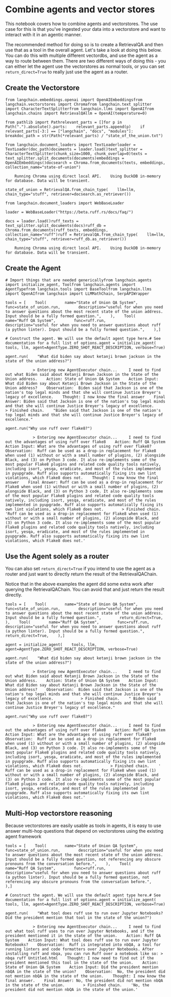 Combine agents and vector stores
================================

This notebook covers how to combine agents and vectorstores. The use case for this is that you've ingested your data into a vectorstore and want to interact with it in an agentic manner.

The recommended method for doing so is to create a RetrievalQA and then use that as a tool in the overall agent. Let's take a look at doing this below. You can do this with multiple different vectordbs, and use the agent as a way to route between them. There are two different ways of doing this - you can either let the agent use the vectorstores as normal tools, or you can set `return_direct=True` to really just use the agent as a router.

Create the Vectorstore[](#create-the-vectorstore "Direct link to Create the Vectorstore")
------------------------------------------------------------------------------------------

    from langchain.embeddings.openai import OpenAIEmbeddingsfrom langchain.vectorstores import Chromafrom langchain.text_splitter import CharacterTextSplitterfrom langchain.llms import OpenAIfrom langchain.chains import RetrievalQAllm = OpenAI(temperature=0)

    from pathlib import Pathrelevant_parts = []for p in Path(".").absolute().parts:    relevant_parts.append(p)    if relevant_parts[-3:] == ["langchain", "docs", "modules"]:        breakdoc_path = str(Path(*relevant_parts) / "state_of_the_union.txt")

    from langchain.document_loaders import TextLoaderloader = TextLoader(doc_path)documents = loader.load()text_splitter = CharacterTextSplitter(chunk_size=1000, chunk_overlap=0)texts = text_splitter.split_documents(documents)embeddings = OpenAIEmbeddings()docsearch = Chroma.from_documents(texts, embeddings, collection_name="state-of-union")

        Running Chroma using direct local API.    Using DuckDB in-memory for database. Data will be transient.

    state_of_union = RetrievalQA.from_chain_type(    llm=llm, chain_type="stuff", retriever=docsearch.as_retriever())

    from langchain.document_loaders import WebBaseLoader

    loader = WebBaseLoader("https://beta.ruff.rs/docs/faq/")

    docs = loader.load()ruff_texts = text_splitter.split_documents(docs)ruff_db = Chroma.from_documents(ruff_texts, embeddings, collection_name="ruff")ruff = RetrievalQA.from_chain_type(    llm=llm, chain_type="stuff", retriever=ruff_db.as_retriever())

        Running Chroma using direct local API.    Using DuckDB in-memory for database. Data will be transient.

Create the Agent[](#create-the-agent "Direct link to Create the Agent")
------------------------------------------------------------------------

    # Import things that are needed genericallyfrom langchain.agents import initialize_agent, Toolfrom langchain.agents import AgentTypefrom langchain.tools import BaseToolfrom langchain.llms import OpenAIfrom langchain import LLMMathChain, SerpAPIWrapper

    tools = [    Tool(        name="State of Union QA System",        func=state_of_union.run,        description="useful for when you need to answer questions about the most recent state of the union address. Input should be a fully formed question.",    ),    Tool(        name="Ruff QA System",        func=ruff.run,        description="useful for when you need to answer questions about ruff (a python linter). Input should be a fully formed question.",    ),]

    # Construct the agent. We will use the default agent type here.# See documentation for a full list of options.agent = initialize_agent(    tools, llm, agent=AgentType.ZERO_SHOT_REACT_DESCRIPTION, verbose=True)

    agent.run(    "What did biden say about ketanji brown jackson in the state of the union address?")

                > Entering new AgentExecutor chain...     I need to find out what Biden said about Ketanji Brown Jackson in the State of the Union address.    Action: State of Union QA System    Action Input: What did Biden say about Ketanji Brown Jackson in the State of the Union address?    Observation:  Biden said that Jackson is one of the nation's top legal minds and that she will continue Justice Breyer's legacy of excellence.    Thought: I now know the final answer    Final Answer: Biden said that Jackson is one of the nation's top legal minds and that she will continue Justice Breyer's legacy of excellence.        > Finished chain.    "Biden said that Jackson is one of the nation's top legal minds and that she will continue Justice Breyer's legacy of excellence."

    agent.run("Why use ruff over flake8?")

                > Entering new AgentExecutor chain...     I need to find out the advantages of using ruff over flake8    Action: Ruff QA System    Action Input: What are the advantages of using ruff over flake8?    Observation:  Ruff can be used as a drop-in replacement for Flake8 when used (1) without or with a small number of plugins, (2) alongside Black, and (3) on Python 3 code. It also re-implements some of the most popular Flake8 plugins and related code quality tools natively, including isort, yesqa, eradicate, and most of the rules implemented in pyupgrade. Ruff also supports automatically fixing its own lint violations, which Flake8 does not.    Thought: I now know the final answer    Final Answer: Ruff can be used as a drop-in replacement for Flake8 when used (1) without or with a small number of plugins, (2) alongside Black, and (3) on Python 3 code. It also re-implements some of the most popular Flake8 plugins and related code quality tools natively, including isort, yesqa, eradicate, and most of the rules implemented in pyupgrade. Ruff also supports automatically fixing its own lint violations, which Flake8 does not.        > Finished chain.    'Ruff can be used as a drop-in replacement for Flake8 when used (1) without or with a small number of plugins, (2) alongside Black, and (3) on Python 3 code. It also re-implements some of the most popular Flake8 plugins and related code quality tools natively, including isort, yesqa, eradicate, and most of the rules implemented in pyupgrade. Ruff also supports automatically fixing its own lint violations, which Flake8 does not.'

Use the Agent solely as a router[](#use-the-agent-solely-as-a-router "Direct link to Use the Agent solely as a router")
------------------------------------------------------------------------------------------------------------------------

You can also set `return_direct=True` if you intend to use the agent as a router and just want to directly return the result of the RetrievalQAChain.

Notice that in the above examples the agent did some extra work after querying the RetrievalQAChain. You can avoid that and just return the result directly.

    tools = [    Tool(        name="State of Union QA System",        func=state_of_union.run,        description="useful for when you need to answer questions about the most recent state of the union address. Input should be a fully formed question.",        return_direct=True,    ),    Tool(        name="Ruff QA System",        func=ruff.run,        description="useful for when you need to answer questions about ruff (a python linter). Input should be a fully formed question.",        return_direct=True,    ),]

    agent = initialize_agent(    tools, llm, agent=AgentType.ZERO_SHOT_REACT_DESCRIPTION, verbose=True)

    agent.run(    "What did biden say about ketanji brown jackson in the state of the union address?")

                > Entering new AgentExecutor chain...     I need to find out what Biden said about Ketanji Brown Jackson in the State of the Union address.    Action: State of Union QA System    Action Input: What did Biden say about Ketanji Brown Jackson in the State of the Union address?    Observation:  Biden said that Jackson is one of the nation's top legal minds and that she will continue Justice Breyer's legacy of excellence.            > Finished chain.    " Biden said that Jackson is one of the nation's top legal minds and that she will continue Justice Breyer's legacy of excellence."

    agent.run("Why use ruff over flake8?")

                > Entering new AgentExecutor chain...     I need to find out the advantages of using ruff over flake8    Action: Ruff QA System    Action Input: What are the advantages of using ruff over flake8?    Observation:  Ruff can be used as a drop-in replacement for Flake8 when used (1) without or with a small number of plugins, (2) alongside Black, and (3) on Python 3 code. It also re-implements some of the most popular Flake8 plugins and related code quality tools natively, including isort, yesqa, eradicate, and most of the rules implemented in pyupgrade. Ruff also supports automatically fixing its own lint violations, which Flake8 does not.            > Finished chain.    ' Ruff can be used as a drop-in replacement for Flake8 when used (1) without or with a small number of plugins, (2) alongside Black, and (3) on Python 3 code. It also re-implements some of the most popular Flake8 plugins and related code quality tools natively, including isort, yesqa, eradicate, and most of the rules implemented in pyupgrade. Ruff also supports automatically fixing its own lint violations, which Flake8 does not.'

Multi-Hop vectorstore reasoning[](#multi-hop-vectorstore-reasoning "Direct link to Multi-Hop vectorstore reasoning")
---------------------------------------------------------------------------------------------------------------------

Because vectorstores are easily usable as tools in agents, it is easy to use answer multi-hop questions that depend on vectorstores using the existing agent framework

    tools = [    Tool(        name="State of Union QA System",        func=state_of_union.run,        description="useful for when you need to answer questions about the most recent state of the union address. Input should be a fully formed question, not referencing any obscure pronouns from the conversation before.",    ),    Tool(        name="Ruff QA System",        func=ruff.run,        description="useful for when you need to answer questions about ruff (a python linter). Input should be a fully formed question, not referencing any obscure pronouns from the conversation before.",    ),]

    # Construct the agent. We will use the default agent type here.# See documentation for a full list of options.agent = initialize_agent(    tools, llm, agent=AgentType.ZERO_SHOT_REACT_DESCRIPTION, verbose=True)

    agent.run(    "What tool does ruff use to run over Jupyter Notebooks? Did the president mention that tool in the state of the union?")

                > Entering new AgentExecutor chain...     I need to find out what tool ruff uses to run over Jupyter Notebooks, and if the president mentioned it in the state of the union.    Action: Ruff QA System    Action Input: What tool does ruff use to run over Jupyter Notebooks?    Observation:  Ruff is integrated into nbQA, a tool for running linters and code formatters over Jupyter Notebooks. After installing ruff and nbqa, you can run Ruff over a notebook like so: > nbqa ruff Untitled.html    Thought: I now need to find out if the president mentioned this tool in the state of the union.    Action: State of Union QA System    Action Input: Did the president mention nbQA in the state of the union?    Observation:  No, the president did not mention nbQA in the state of the union.    Thought: I now know the final answer.    Final Answer: No, the president did not mention nbQA in the state of the union.        > Finished chain.    'No, the president did not mention nbQA in the state of the union.'